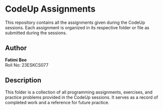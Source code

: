 # CodeUp Assignments

This repository contains all the assignments given during the CodeUp sessions. Each assignment is organized in its respective folder or file as submitted during the sessions.  

## Author
**Fatimi Bee**  
Roll No: 23ESKCS077  

## Description
This folder is a collection of all programming assignments, exercises, and practice problems provided in the CodeUp sessions. It serves as a record of completed work and a reference for future practice.  


